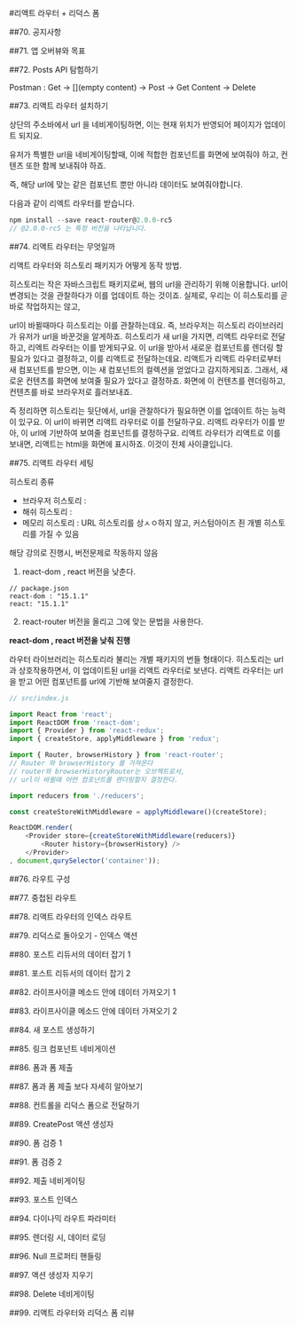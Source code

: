 #리액트 라우터 + 리덕스 폼

##70. 공지사항

##71. 앱 오버뷰와 목표

##72. Posts API 탐험하기

Postman : Get -> [](empty content) -> Post  -> Get Content -> Delete

##73. 리액트 라우터 설치하기

상단의 주소바에서 url 을 네비게이팅하면,
이는 현재 위치가 반영되어 페이지가 업데이트 되지요.

유저가 특별한 url을 네비게이팅할때,
이에 적합한 컴포넌트를 화면에 보여줘야 하고,
컨텐츠 또한 함께 보내줘야 하죠.

즉, 해당 url에 맞는 같은 컴포넌트 뿐만 아니라
데이터도 보여줘야합니다.

다음과 같이 리엑트 라우터를 받습니다.

~~~ javascript
npm install --save react-router@2.0.0-rc5
// @2.0.0-rc5 는 특정 버전을 나타납니다.
~~~

##74. 리액트 라우터는 무엇일까

리액트 라우터와 히스토리 패키지가 어떻게 동작 방법.

히스토리는 작은 자바스크립트 패키지로써, 웹의 url을 관리하기 위해 이용합니다.
url이 변경되는 것을 관찰하다가 이를 업데이트 하는 것이죠.
실제로, 우리는 이 히스토리를 곧바로 작업하지는 않고, 

url이 바뀔때마다 히스토리는 이를 관찰하는데요.
즉, 브라우저는 히스토리 라이브러리가 유저가 url을 바꾼것을 알게하죠.
히스토리가 새 url을 가지면, 리액트 라우터로 전달하고, 리엑트 라우터는 이를 받게되구요.
이 url을 받아서 새로운 컴포넌트를 렌더링 할 필요가 있다고 결정하고,
이를 리액트로 전달하는데요.
리액트가 리액트 라우터로부터 새 컴포넌트를 받으면,
이는 새 컴포넌트의 컬렉션을 얻었다고 감지하게되죠.
그래서, 새로운 컨텐츠를 화면에 보여줄 필요가 있다고 결정하죠.
화면에 이 컨텐츠를 렌더링하고,
컨텐츠를 바로 브라우저로 흘러보내죠.

즉 정리하면 히스토리는 뒷단에서, url을 관찰하다가
필요하면 이를 업데이트 하는 능력이 있구요.
이 url이 바뀌면 리액트 라우터로 이를 전달하구요.
리액트 라우터가 이를 받아, 이 url에 기반하여 보여줄 컴포넌트를 결정하구요.
리액트 라우터가 리액트로 이를 보내면,
리액트는 html을 화면에 표시하죠.
이것이 전체 사이클입니다.

##75. 리액트 라우터 세팅

히스토리 종류
- 브라우저 히스토리 : 
- 해쉬 히스토리 :
- 메모리 히스토리 : URL 히스토리를 상ㅅㅇ하지 않고, 커스텀아이즈 죈 개별 히스토리를 가질 수 있음

해당 강의로 진행시, 버전문제로 작동하지 않음

1. react-dom , react 버전을 낮춘다.
~~~
// package.json
react-dom : "15.1.1"
react: "15.1.1"
~~~

2. react-router 버전을 올리고 그에 맞는 문법을 사용한다.
   

**react-dom , react 버전을 낮춰 진행**

라우터 라이브러리는 히스토리라 불리는 개별 패키지의 번들 형태이다.
히스토리는 url과 상호작용하면서,
이 업데이트된 url을 리액트 라우터로 보낸다.
리액트 라우터는 url을 받고 어떤 컴포넌트를 url에 기반해 보여줄지 결정한다.


~~~ javascript
// src/index.js

import React from 'react';
import ReactDOM from 'react-dom';
import { Provider } from 'react-redux';
import { createStore, applyMiddleware } from 'redux';

import { Router, browserHistory } from 'react-router';
// Router 와 browserHistory 를 가져온다
// router와 browserHistoryRouter는 오브젝트로서,
// url이 바뀔때 어떤 컴포넌트를 렌더링할지 결정한다.

import reducers from './reducers';

const createStoreWithMiddleware = applyMiddleware()(createStore);

ReactDOM.render(
    <Provider store={createStoreWithMiddleware(reducers)}
        <Router history={browserHistory} />
    </Provider>
, document,qurySelector('container'));
~~~

##76. 라우트 구성

##77. 중첩된 라우트

##78. 리액트 라우터의 인덱스 라우트

##79. 리덕스로 돌아오기 - 인덱스 액션

##80. 포스트 리듀서의 데이터 잡기 1

##81. 포스트 리듀서의 데이터 잡기 2

##82. 라이프사이클 메소드 안에 데이터 가져오기 1

##83. 라이프사이클 메소드 안에 데이터 가져오기 2

##84. 새 포스트 생성하기

##85. 링크 컴포넌트 네비게이션

##86. 폼과 폼 제출

##87. 폼과 폼 제출 보다 자세히 알아보기

##88. 컨트롤을 리덕스 폼으로 전달하기

##89. CreatePost 액션 생성자

##90. 폼 검증 1

##91. 폼 검증 2

##92. 제출 네비게이팅

##93. 포스트 인덱스

##94. 다이나믹 라우트 파라미터

##95. 렌더링 시, 데이터 로딩

##96. Null 프로퍼티 핸들링

##97. 액션 생성자 지우기

##98. Delete 네비게이팅

##99. 리액트 라우터와 리덕스 폼 리뷰
